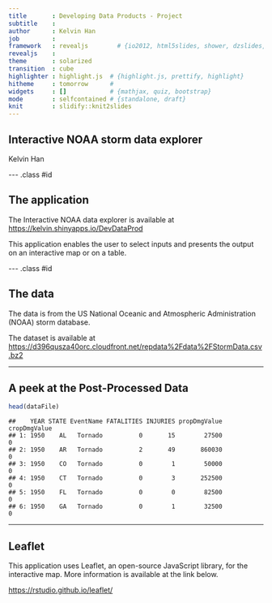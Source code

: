 ```yaml
---
title       : Developing Data Products - Project
subtitle    : 
author      : Kelvin Han
job         : 
framework   : revealjs        # {io2012, html5slides, shower, dzslides, ...}
revealjs    : 
theme       : solarized
transition  : cube
highlighter : highlight.js  # {highlight.js, prettify, highlight}
hitheme     : tomorrow      # 
widgets     : []            # {mathjax, quiz, bootstrap}
mode        : selfcontained # {standalone, draft}
knit        : slidify::knit2slides
---
```


## Interactive NOAA storm data explorer

Kelvin Han

--- .class #id

## The application

The Interactive NOAA data explorer is available at
https://kelvin.shinyapps.io/DevDataProd

This application enables the user to select inputs and presents the output on an interactive map or on a table.

--- .class #id

## The data

The data is from the US National Oceanic and Atmospheric Administration (NOAA) storm database.

The dataset is available at 
https://d396qusza40orc.cloudfront.net/repdata%2Fdata%2FStormData.csv.bz2

--- 

## A peek at the Post-Processed Data

```r
head(dataFile)
```

```
##    YEAR STATE EventName FATALITIES INJURIES propDmgValue cropDmgValue
## 1: 1950    AL   Tornado          0       15        27500            0
## 2: 1950    AR   Tornado          2       49       860030            0
## 3: 1950    CO   Tornado          0        1        50000            0
## 4: 1950    CT   Tornado          0        3       252500            0
## 5: 1950    FL   Tornado          0        0        82500            0
## 6: 1950    GA   Tornado          0        1        32500            0
```

---

## Leaflet

This application uses Leaflet, an open-source JavaScript library, for the interactive map. More information is available at the link below.

https://rstudio.github.io/leaflet/

